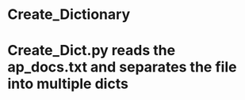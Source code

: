 # Create_Dictionary
# Create_Dict.py reads the ap_docs.txt and separates the file into multiple dicts 
